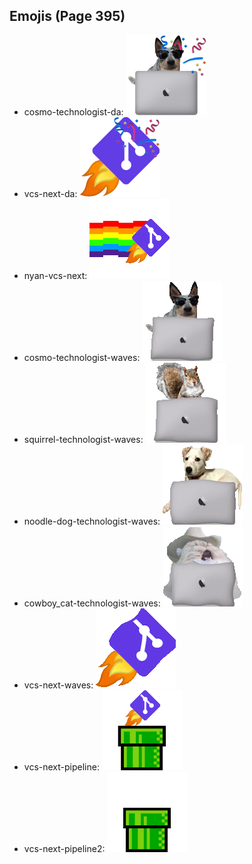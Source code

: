 
## Emojis (Page 395)

* cosmo-technologist-da: ![cosmo-technologist-da](output/cosmo-technologist-da.png)
* vcs-next-da: ![vcs-next-da](output/vcs-next-da.png)
* nyan-vcs-next: ![nyan-vcs-next](output/nyan-vcs-next.gif)
* cosmo-technologist-waves: ![cosmo-technologist-waves](output/cosmo-technologist-waves.gif)
* squirrel-technologist-waves: ![squirrel-technologist-waves](output/squirrel-technologist-waves.gif)
* noodle-dog-technologist-waves: ![noodle-dog-technologist-waves](output/noodle-dog-technologist-waves.gif)
* cowboy_cat-technologist-waves: ![cowboy_cat-technologist-waves](output/cowboy_cat-technologist-waves.gif)
* vcs-next-waves: ![vcs-next-waves](output/vcs-next-waves.gif)
* vcs-next-pipeline: ![vcs-next-pipeline](output/vcs-next-pipeline.png)
* vcs-next-pipeline2: ![vcs-next-pipeline2](output/vcs-next-pipeline2.gif)
